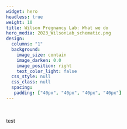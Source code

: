 ```yaml
---
widget: hero
headless: true
weight: 10
title: Wilson Pregnancy Lab: What we do
hero_media: 2023_WilsonLab_schematic.png
design:
  columns: "1"
  background:
    image_size: contain
    image_darken: 0.0
    image_position: right
    text_color_light: false
  css_style: null
  css_class: null
  spacing:
   padding: ["40px", "40px", "40px", "40px"]
---
```

<br>

test

